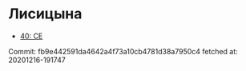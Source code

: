 # Лисицына
- [40: CE](40.md)

Commit: fb9e442591da4642a4f73a10cb4781d38a7950c4
 fetched at: 20201216-191747
